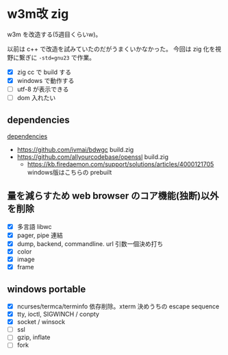 # w3m改 zig

w3m を改造する(5週目くらいw)。

以前は c++ で改造を試みていたのだがうまくいかなかった。
今回は zig 化を視野に繋ぎに `-std=gnu23` で作業。

- [x] zig cc で build する
- [x] windows で動作する
- [ ] utf-8 が表示できる
- [ ] dom 入れたい

## dependencies

[dependencies](./build.zig.zon)

- https://github.com/ivmai/bdwgc build.zig
- https://github.com/allyourcodebase/openssl build.zig
  - https://kb.firedaemon.com/support/solutions/articles/4000121705 windows版はこちらの prebuilt

## 量を減らすため web browser のコア機能(独断)以外を削除

- [x] 多言語 libwc
- [x] pager, pipe 連結
- [x] dump, backend, commandline. url 引数一個決め打ち
- [x] color
- [x] image
- [x] frame

## windows portable

- [x] ncurses/termca/terminfo 依存削除。xterm 決めうちの escape sequence
- [x] tty, ioctl, SIGWINCH / conpty
- [x] socket / winsock
- [ ] ssl
- [ ] gzip, inflate
- [ ] fork
